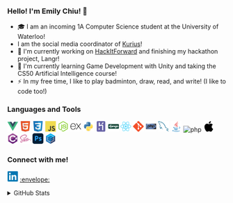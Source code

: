 ### Hello! I'm Emily Chiu! 👋

- :mortar_board: I am an incoming 1A Computer Science student at the University of Waterloo!
- I am the social media coordinator of <a href="https://kurius.ca">Kurius</a>!
- 🔭 I'm currently working on <a href="https://hackitforward.com">HackItForward</a> and finishing my hackathon project, Langr!
- 🌱 I'm currently learning Game Development with Unity and taking the CS50 Artificial Intelligence course!
- ⚡ In my free time, I like to play badminton, draw, read, and write! (I like to code too!)

### Languages and Tools
<p align="left">
<img src="https://raw.githubusercontent.com/devicons/devicon/master/icons/vuejs/vuejs-original.svg" alt="vue-js" width="25" height="25" />
<img src="https://raw.githubusercontent.com/devicons/devicon/master/icons/html5/html5-original.svg" alt="html" width="25" height="25" />
<img src="https://raw.githubusercontent.com/devicons/devicon/master/icons/css3/css3-original.svg" alt="css3" width="25" height="25" />
<img src="https://raw.githubusercontent.com/devicons/devicon/master/icons/javascript/javascript-original.svg" alt="javascript" width="25" height="25" />
<img src="https://raw.githubusercontent.com/devicons/devicon/master/icons/nodejs/nodejs-original.svg" alt="nodejs" width="25" height="25" />
<img src="https://raw.githubusercontent.com/devicons/devicon/master/icons/express/express-original.svg" alt="express" width="25" height="25" />
<img src="https://raw.githubusercontent.com/devicons/devicon/master/icons/python/python-original.svg" alt="python" width="25" height="25" />
<img src="https://raw.githubusercontent.com/devicons/devicon/master/icons/heroku/heroku-plain.svg" alt="heroku" width="25" height="25" />
<img src="https://raw.githubusercontent.com/devicons/devicon/master/icons/django/django-original.svg" alt="django" width="25" height="25" />
<img src="https://raw.githubusercontent.com/devicons/devicon/master/icons/react/react-original.svg" alt="react" width="25" height="25" />
<img src="https://raw.githubusercontent.com/devicons/devicon/master/icons/git/git-original.svg" alt="react" width="25" height="25" />
<img src="https://raw.githubusercontent.com/devicons/devicon/master/icons/php/php-original.svg" alt="php" width="25" height="25" />
<img src="https://raw.githubusercontent.com/devicons/devicon/master/icons/mysql/mysql-original.svg" alt="mysql" width="25" height="25" />
<img src="https://raw.githubusercontent.com/devicons/devicon/master/icons/java/java-original.svg" alt="java" width="25" height="25" />
<img src="https://raw.githubusercontent.com/devicons/devicon/master/icons/rails/rails-original-woodmark.svg" alt="php" width="25" height="25" />
<img src="https://raw.githubusercontent.com/devicons/devicon/master/icons/apple/apple-original.svg" alt="apple" width="25" height="25" />
<img src="https://raw.githubusercontent.com/devicons/devicon/master/icons/csharp/csharp-original.svg" alt="csharp" width="25" height="25" />
<img src="https://raw.githubusercontent.com/devicons/devicon/master/icons/sass/sass-original.svg" alt="sass" width="25" height="25" />
<img src="https://raw.githubusercontent.com/devicons/devicon/master/icons/photoshop/photoshop-original.svg" alt="photoshop" width="25" height="25" />
<img src="https://raw.githubusercontent.com/devicons/devicon/master/icons/sequelize/sequelize-original.svg" alt="sequelize" width="25" height="25" />
</p>

### Connect with me!
<p align="left">
  <a href="https://linkedin.com/in/emilychiu"><img src="https://raw.githubusercontent.com/devicons/devicon/master/icons/linkedin/linkedin-original.svg" alt="linkedin" width="25" height="25" /></a>
  <a href="mailto: emily.chiu1@uwaterloo.ca">:envelope:</a>
</p>

<details>
  <summary>GitHub Stats</summary>
  <p align="center">
    <img alt="Miniapple8888's GitHub Stats" src="https://github-readme-stats.vercel.app/api?username=miniapple8888&show_icons=true&hide_border=true" />
  </p>

</details>

<!--
**Miniapple8888/Miniapple8888** is a ✨ _special_ ✨ repository because its `README.md` (this file) appears on your GitHub profile.

Here are some ideas to get you started:

- 🔭 I’m currently working on ...
- 🌱 I’m currently learning ...
- 👯 I’m looking to collaborate on ...
- 🤔 I’m looking for help with ...
- 💬 Ask me about ...
- 📫 How to reach me: ...
- 😄 Pronouns: ...
- ⚡ Fun fact: ...
-->
